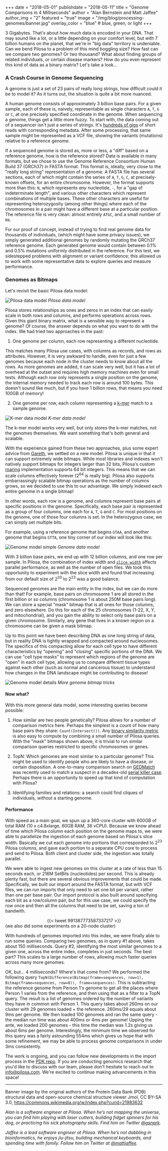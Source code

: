 +++
date = "2018-05-01"
publishdate = "2018-05-11"
title = "Genome Comparisons in 4 Milliseconds"
author = "Alan Bernstein and Matt Jaffee"
author_img = "2"
featured = "true"
image = "/img/blog/processing-genomes/banner.jpg"
overlay_color = "blue" # blue, green, or light
+++


3 Gigabytes. That's about how much data is encoded in your DNA. That may sound like a lot, or a little depending on your comfort level, but with 7 billion humans on the planet, that we're in "big data" territory is undeniable. Can we bend Pilosa to a problem of this mind boggling size? How fast can we compare two genomes? Or two thousand? What about finding groups of related individuals, or certain disease markers? How do you even represent this kind of data as a binary matrix? Let's take a look...


<!--more-->

### A Crash Course in Genome Sequencing

A genome is just a set of 23 pairs of really long strings, how difficult could it be to model it? As it turns out, the situation is quite a bit more nuanced. 

A human genome consists of approximately 3 billion base pairs. For a given sample, each of these is, naively, representable as single characters `A`, `T`, `G` or `C`, at one precisely specified coordinate in the genome. When sequencing a genome, things get a little more fuzzy. To start with, the data coming out of a sequencer isn't just a series of strings. It's [hundreds of gigs](https://medium.com/precision-medicine/how-big-is-the-human-genome-e90caa3409b0) of short reads with corresponding metadata. After some processing, that same sample might be represented as a VCF file, showing the variants (mutations) relative to a reference genome.

If a sequenced genome is stored as, more or less, a "diff" based on a reference genome, how is the reference stored? Data is available in many formats, but we chose to use the Genome Reference Consortium Human Build 37 (GRCh37) in FASTA format. This format is, ideally, very close to the "really long string" representation of a genome. A FASTA file has several sections, each of which might contain the series of `A`, `T`, `G`, `C`, at precisely-known offsets, for an entire chromosome. However, the format supports more than this: `N`, which represents *any* nucleotide, `-`, for a "gap of indeterminate length", and various other characters which represent combinations of multiple bases. These other characters are useful for representing heterozygosity (among other things) where each of the chromosomes in a pair might have a different base at a particular position.  The reference file is very clean: almost entirely `ATGC`, and a small number of `N`s.

For our proof of concept, instead of trying to find real genome data for thousands of individuals, (which might have some privacy issues), we simply generated additional genomes by randomly mutating the GRCh37 reference genome. Each generated genome would contain between 0.1% and 0.5% mutations uniformly distributed in the reference. For this test, we sidestepped problems with alignment or variant confidence; this allowed us to work with some representative data to explore queries and measure performance.

### Genomes as Bitmaps

Let's revisit the basic Pilosa data model:

![Pilosa data model](/img/docs/data-model.svg)
*Pilosa data model*

Pilosa stores relationships as ones and zeros in an index that can easily scale in both rows and columns, and performs operations across rows. Given this giant binary matrix, what is a sensible way to represent a genome? Of course, the answer depends on what you want to do with the index. We had tried two approaches in the past:

1) One genome per column, each row representing a different nucleotide.

 This matches many Pilosa use cases, with columns as records, and rows as attributes. However, it is very awkward to handle, even for just a few genomes because each node in the cluster needs to know about all the rows. As more genomes are added, it can scale very well, but it has a lot of overhead at the outset and requires high memory machines even for small tests. Although each row only represents a single position on the genome, the internal memory needed to track each row is around 100 bytes. This doesn't sound like much, but if you have 1 billion rows, that means you need 100GB of memory!

2) One genome per row, each column representing a [k-mer](https://en.wikipedia.org/wiki/K-mer) match to a sample genome.

![K-mer data model](/img/blog/processing-genomes/kmer-model.png)
*K-mer data model*

The k-mer model works very well, but only stores the k-mer matches, not the genomes themselves. We want something that's both general and scalable.

With the experience gained from these two approaches, plus some expert advice from [Gareth](https://twitter.com/gareth862), we settled on a new model. Pilosa is unique in that it can support extremely wide bitmaps. While most libraries and indexes won't natively support bitmaps for integers larger than 32 bits, Pilosa's custom [roaring](https://roaringbitmap.org/) implementation supports 64 bit integers. This means that we can scale columns effectively forever (2<sup>64</sup> is really big). Pilosa also supports embarrassingly scalable bitmap operations as the number of columns grows, so we decided to use this to our advantage. We simply indexed each entire genome in a single bitmap!

In other words, each row is a genome, and columns represent base pairs at specific positions in the genome. Specifically, each base pair is represented as a group of four columns, one each for `A`, `T`, `G` and `C`. For most positions on the genome, one of those four columns is set. In the heterozygous case, we can simply set multiple bits.

For example, using a reference genome that begins `GTAA`, and another genome that begins `GTTA`, one tiny corner of our index will look like this:

![Genome model simple](/img/blog/processing-genomes/genome-model-simple.png)
*Genome data model*

With 3 billion base pairs, we end up with 12 billion columns, and one row per sample. In Pilosa, the combination of index width and [`slice width`](../docs/glossary/#slicewidth) affects parallel performance, as well as the number of open files. We took this opportunity to experiment with the slice width and found that increasing from our default size of 2<sup>20</sup> to 2<sup>23</sup> was a good balance.

Sequenced genomes are the main entity in the index, but we can do more than that! For example, base pairs on chromosome 1 are all stored in the first billion or so columns (chromosome 1 is about 250M base pairs long). We can store a special "mask" bitmap that is all ones for those columns, and zero elsewhere. Do this for each of the 25 chromosomes (1-22, X, Y, and mitochondrial), and you gain the ability to select only base pairs on a given chromosome. Similarly, any gene that lives in a known region on a chromosome can be given a mask bitmap.

Up to this point we have been describing DNA as one long string of data, but in reality DNA is tightly wrapped and compacted around nucleosomes. The specifics of this compacting allow for each cell type to have different characteristics by "opening" and "closing" specific portions of the DNA. We can use "cell type masks" to represent which regions of the genome are "open" in each cell type, allowing us to compare different tissue types against each other (such as normal and cancerous tissue) to understand how changes in the DNA landscape might be contributing to disease!

![Genome model details](/img/blog/processing-genomes/genome-model-details.png)
*More genome bitmap tricks*

#### Now what?

With this more general data model, some interesting queries become possible:

1. How similar are two people genetically? Pilosa allows for a number of comparison metrics here. Perhaps the simplest is a count of how many base pairs they share: `Count(Intersect())`. Any [binary similarity metric](http://www.iiisci.org/journal/CV$/sci/pdfs/GS315JG.pdf) is also easy to compute by combining a small number of Pilosa queries. With the "mask" bitmaps shown above, it is trivial to run similar comparison queries restricted to specific chromosomes or genes.

2. TopN: Which genomes are most similar to a particular genome? This might be used to identify people who are likely to have a disease, or certain disposition. A one-to-many comparison search on [GEDMatch](https://www.gedmatch.com) was recently used to match a suspect in a decades-old [serial killer case](https://www.washingtonpost.com/local/public-safety/to-find-alleged-golden-state-killer-investigators-first-found-his-great-great-great-grandparents/2018/04/30/3c865fe7-dfcc-4a0e-b6b2-0bec548d501f_story.html?utm_term=.87045d490fd3). Perhaps there is an opportunity to speed up that kind of computation with Pilosa?

3. Identifying families and relations: a search could find cliques of individuals, *without* a starting genome.

#### Performance

With speed as a main goal, we spun up a 360-core cluster with 600GB of total RAM (10 x c4.8xlarge, 60GB RAM, 36 vCPU). Because we know ahead of time which Pilosa column each position on the genome maps to, we were able to parallelize the ingestion of each genome based on Pilosa's slice width. Basically we cut each genome into portions that corresponded to 2<sup>23</sup> Pilosa columns, and gave each portion to a separate CPU core to process and send to Pilosa. Both client and cluster side, the ingestion was totally parallel.

We were able to ingest new genomes on this cluster at a rate of less than 15 seconds each, or 216M SetBits (nucleotides) per second. This is already plenty fast, but there are several obvious improvements that could be made. Specifically, we built our import around the FASTA format, but with VCF files, we can run imports that only need to set one bit per variant, rather than one per base pair. Our import protocol is also built around specifying each bit as a row/column pair, but for this use case, we could specify the row once and then all the columns that need to be set, saving a ton of bandwith.

<center>
{{< tweet 991387773587337217 >}}
</center>
(we also did some experiments on a 20-node cluster)


With hundreds of genomes imported into this index, we were finally able to run some queries. Comparing two genomes, as in query #1 above, takes about 150 milliseconds. Query #2, identifying the most similar genomes to a given one, across the entire index, completes in just seconds. The best part? This scales to a large number of rows, allowing much faster queries across many more genomes.

OK, but... 4 milliseconds? Where's that come from? We performed the following query `TopN(Difference(Bitmap(frame=sequences, row=1), Bitmap(frame=sequences, row=0)), frame=sequences)`. This is subtracting the reference genome from Person 1's genome to get all the places where Person 1 varies from the reference, and then using that as a filter to a TopN query. The result is a list of genomes ordered by the number of variants they have in common with Person 1. This query takes about 260ms on our cluster with 29 genomes loaded + the reference. 260ms/29 equals about 9ms per genome. We then loaded 100 genomes and ran the same query - the median run time was about 400ms or 4ms per genome! Upping the ante, we loaded 200 genomes - this time the median was 1.2s giving us about 6ms per genome. Interestingly, the minimum time we observed for this query was a fairly astounding 554ms which gives us hope that with some refinement, we may be able to process genome comparisons in under 3ms consistently.

The work is ongoing, and you can follow new developments in the import process in the [PDK repo](https://github.com/pilosa/pdk/tree/genome/usecase/genome). If you are conducting genomics research that you'd like to discuss with our team, please don't hesitate to reach out to [info@pilosa.com](mailto:info@pilosa.com). We're excited to continue making advancements in this space!

----

Banner image by the original authors of the Protein Data Bank (PDB) structural data and open-source chemical structure viewer Jmol, CC BY-SA 3.0, https://commons.wikimedia.org/w/index.php?curid=21983632

_Alan is a software engineer at Pilosa. When he’s not mapping the universe, you can find him playing with laser cutters, building fidget spinners for his dog, or practicing his sick photography skills. Find him on Twitter [@gsnark](https://twitter.com/gsnark)._

_Jaffee is a lead software engineer at Pilosa. When he’s not dabbling in bioinformatics, he enjoys jiu-jitsu, building mechanical keyboards, and spending time with family. Follow him on Twitter at [@mattjaffee](https://twitter.com/mattjaffee?lang=en)._
